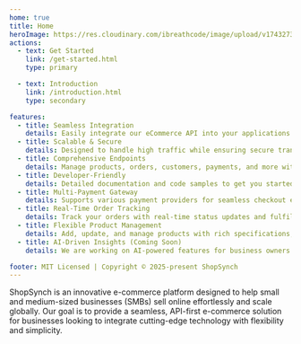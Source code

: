 ```yaml
---
home: true
title: Home
heroImage: https://res.cloudinary.com/ibreathcode/image/upload/v1743273889/shopsynch/ShopSync_logomark_blue_vj8uzh.png
actions:
  - text: Get Started
    link: /get-started.html
    type: primary

  - text: Introduction
    link: /introduction.html
    type: secondary

features:
  - title: Seamless Integration
    details: Easily integrate our eCommerce API into your applications with minimal setup.
  - title: Scalable & Secure
    details: Designed to handle high traffic while ensuring secure transactions.
  - title: Comprehensive Endpoints
    details: Manage products, orders, customers, payments, and more with our extensive API.
  - title: Developer-Friendly
    details: Detailed documentation and code samples to get you started quickly.
  - title: Multi-Payment Gateway
    details: Supports various payment providers for seamless checkout experiences.
  - title: Real-Time Order Tracking
    details: Track your orders with real-time status updates and fulfillments.
  - title: Flexible Product Management
    details: Add, update, and manage products with rich specifications, pricing, and availability.
  - title: AI-Driven Insights (Coming Soon)
    details: We are working on AI-powered features for business owners to query the system and get quick insights into orders, payments, and other key metrics.

footer: MIT Licensed | Copyright © 2025-present ShopSynch
---
```


ShopSynch is an innovative e-commerce platform designed to help small and medium-sized businesses (SMBs) sell online effortlessly and scale globally. Our goal is to provide a seamless, API-first e-commerce solution for businesses looking to integrate cutting-edge technology with flexibility and simplicity.



